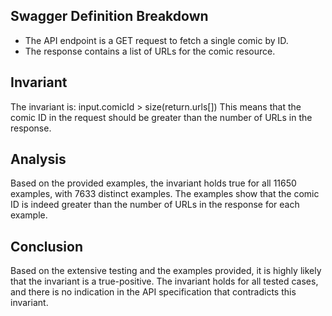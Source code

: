 ## Swagger Definition Breakdown
- The API endpoint is a GET request to fetch a single comic by ID.
- The response contains a list of URLs for the comic resource.

## Invariant
The invariant is: input.comicId > size(return.urls[])
This means that the comic ID in the request should be greater than the number of URLs in the response.

## Analysis
Based on the provided examples, the invariant holds true for all 11650 examples, with 7633 distinct examples. The examples show that the comic ID is indeed greater than the number of URLs in the response for each example.

## Conclusion
Based on the extensive testing and the examples provided, it is highly likely that the invariant is a true-positive. The invariant holds for all tested cases, and there is no indication in the API specification that contradicts this invariant.
